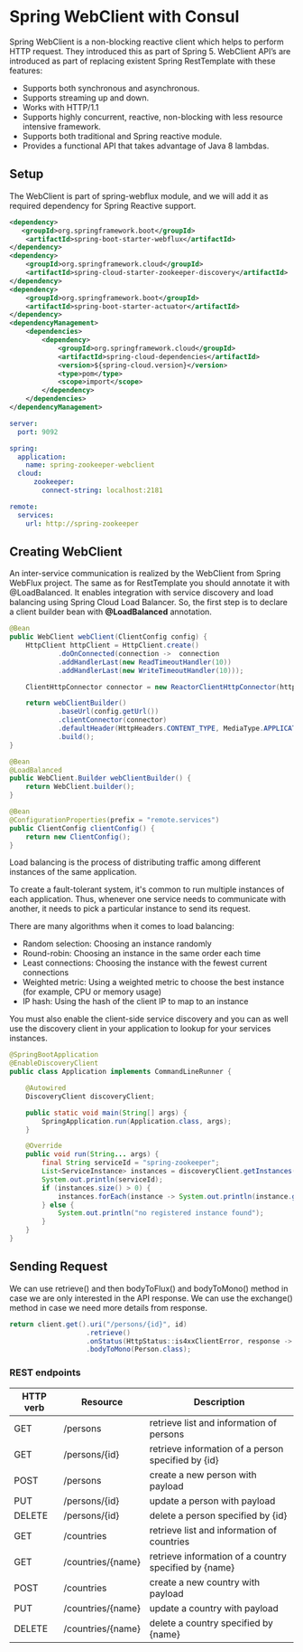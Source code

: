 # Spring WebClient with Consul

Spring WebClient is a non-blocking reactive client which helps to perform HTTP request. They introduced this as part of Spring 5. WebClient API’s are introduced as part of replacing existent Spring RestTemplate 
with these features:

- Supports both synchronous and asynchronous.
- Supports streaming up and down.
- Works with HTTP/1.1
- Supports highly concurrent, reactive, non-blocking with less resource intensive framework.
- Supports both traditional and Spring reactive module.
- Provides a functional API that takes advantage of Java 8 lambdas.

## Setup

The WebClient is part of spring-webflux module, and we will add it as required dependency for Spring Reactive support.

```xml
<dependency>
   <groupId>org.springframework.boot</groupId>
    <artifactId>spring-boot-starter-webflux</artifactId>
</dependency>
<dependency>
    <groupId>org.springframework.cloud</groupId>
    <artifactId>spring-cloud-starter-zookeeper-discovery</artifactId>
</dependency>
<dependency>
    <groupId>org.springframework.boot</groupId>
    <artifactId>spring-boot-starter-actuator</artifactId>
</dependency>
<dependencyManagement>
    <dependencies>
        <dependency>
            <groupId>org.springframework.cloud</groupId>
            <artifactId>spring-cloud-dependencies</artifactId>
            <version>${spring-cloud.version}</version>
            <type>pom</type>
            <scope>import</scope>
        </dependency>
    </dependencies>
</dependencyManagement>
```

```yaml
server:
  port: 9092

spring:
  application:
    name: spring-zookeeper-webclient
  cloud:
      zookeeper:
        connect-string: localhost:2181

remote:
  services:
    url: http://spring-zookeeper
```

## Creating WebClient

An inter-service communication is realized by the WebClient from Spring WebFlux project. The same as for RestTemplate you should annotate it with @LoadBalanced. It enables integration with service discovery and load balancing using Spring Cloud Load Balancer. So, the first step is to declare a client builder bean with **@LoadBalanced** annotation.

```java
@Bean
public WebClient webClient(ClientConfig config) {
    HttpClient httpClient = HttpClient.create()
            .doOnConnected(connection ->  connection
            .addHandlerLast(new ReadTimeoutHandler(10))
            .addHandlerLast(new WriteTimeoutHandler(10)));

    ClientHttpConnector connector = new ReactorClientHttpConnector(httpClient);

    return webClientBuilder()
            .baseUrl(config.getUrl())
            .clientConnector(connector)
            .defaultHeader(HttpHeaders.CONTENT_TYPE, MediaType.APPLICATION_JSON_VALUE)
            .build();
}

@Bean
@LoadBalanced
public WebClient.Builder webClientBuilder() {
    return WebClient.builder();
}

@Bean
@ConfigurationProperties(prefix = "remote.services")
public ClientConfig clientConfig() {
    return new ClientConfig();
}

```
Load balancing is the process of distributing traffic among different instances of the same application.

To create a fault-tolerant system, it's common to run multiple instances of each application. Thus, whenever one service needs to communicate with another, it needs to pick a particular instance to send its request.

There are many algorithms when it comes to load balancing:

- Random selection: Choosing an instance randomly
- Round-robin: Choosing an instance in the same order each time
- Least connections: Choosing the instance with the fewest current connections
- Weighted metric: Using a weighted metric to choose the best instance (for example, CPU or memory usage)
- IP hash: Using the hash of the client IP to map to an instance


You must also enable the client-side service discovery and you can as well use the discovery client in your application to lookup for your services instances.

```java
@SpringBootApplication
@EnableDiscoveryClient
public class Application implements CommandLineRunner {

    @Autowired
    DiscoveryClient discoveryClient;

    public static void main(String[] args) {
        SpringApplication.run(Application.class, args);
    }

    @Override
    public void run(String... args) {
        final String serviceId = "spring-zookeeper";
        List<ServiceInstance> instances = discoveryClient.getInstances(serviceId);
        System.out.println(serviceId);
        if (instances.size() > 0) {
            instances.forEach(instance -> System.out.println(instance.getUri()));
        } else {
            System.out.println("no registered instance found");
        }
    }
}

```

## Sending Request

We can use retrieve() and then bodyToFlux() and bodyToMono() method in case we are only interested in the API response. 
We can use the exchange() method in case we need more details from response.

```java
return client.get().uri("/persons/{id}", id)
                   .retrieve()
                   .onStatus(HttpStatus::is4xxClientError, response -> Mono.error(new EntityNotFoundException("person not found with id : " + id)))
                   .bodyToMono(Person.class);
```

### REST endpoints

| HTTP verb | Resource  | Description
|----|---|---|
|  GET  | /persons  | retrieve list and information of persons  
|  GET |  /persons/{id} | retrieve information of a person specified by {id}
|  POST | /persons  | create a new person with payload  
|  PUT   |  /persons/{id} | update a person with payload   
|  DELETE   | /persons/{id}  |  delete a person specified by {id} 
|  GET  | /countries  | retrieve list and information of countries  
|  GET |  /countries/{name} | retrieve information of a country specified by {name} 
|  POST | /countries  | create a new country with payload  
|  PUT   |  /countries/{name} | update a country with payload   
|  DELETE   | /countries/{name}  |  delete a country specified by {name} 
